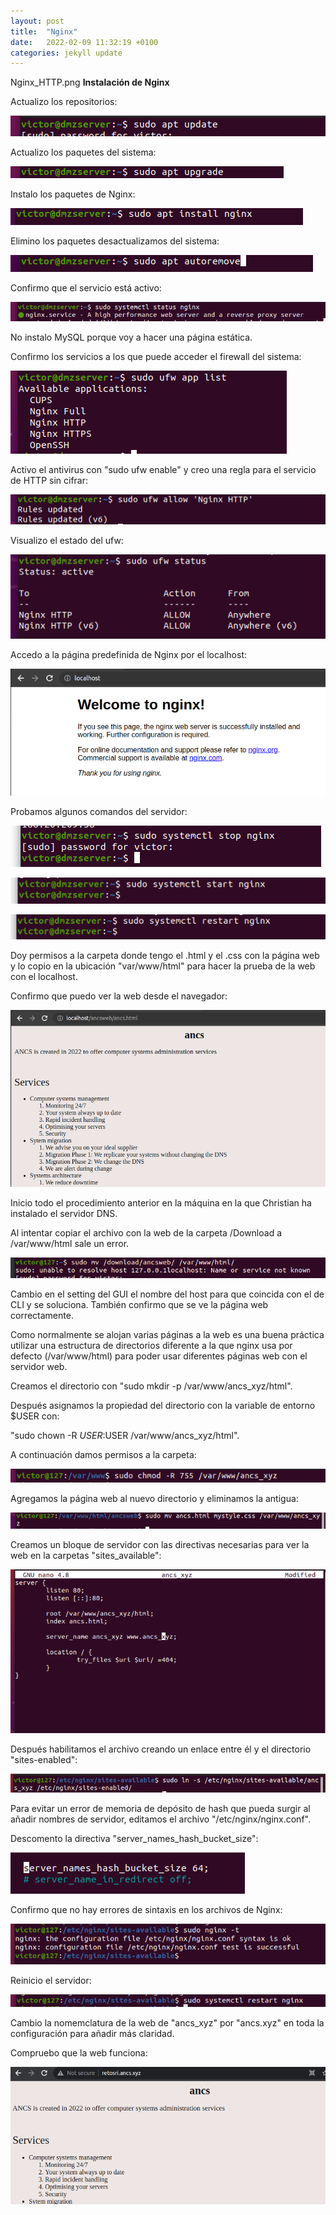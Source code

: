 ```yaml
---
layout: post
title:  "Nginx"
date:   2022-02-09 11:32:19 +0100
categories: jekyll update
---
```

Nginx_HTTP.png
**Instalación de Nginx**

Actualizo los repositorios:

![image1](https://github.com/MaTthewSsD/Fotos/blob/main/image1.png?raw=true)

Actualizo los paquetes del sistema:

![image2](https://github.com/MaTthewSsD/Fotos/blob/main/image2.png?raw=true)

Instalo los paquetes de Nginx:

![image3](https://github.com/MaTthewSsD/Fotos/blob/main/image3.png?raw=true)

Elimino los paquetes desactualizamos del sistema:

![image4](https://github.com/MaTthewSsD/Fotos/blob/main/image4.png?raw=true)

Confirmo que el servicio está activo:

![image5](https://github.com/MaTthewSsD/Fotos/blob/main/image5.png?raw=true)



No instalo MySQL porque voy a hacer una página estática.

Confirmo los servicios a los que puede acceder el firewall del sistema:

![app_list_ufw](https://github.com/MaTthewSsD/Fotos/blob/main/app_list_ufw.png?raw=true)



Activo el antivirus con "sudo ufw enable" y creo una regla para el servicio de HTTP sin cifrar:

![Nginx_HTTP](https://github.com/MaTthewSsD/Fotos/blob/main/Nginx_HTTP.png?raw=true)



Visualizo el estado del ufw:

![ufw_status](https://github.com/MaTthewSsD/Fotos/blob/main/ufw_status-16438854914081.png?raw=true)



Accedo a la página predefinida de Nginx por el localhost:

![welcome_to_nginx](https://github.com/MaTthewSsD/Fotos/blob/main/welcome_to_nginx.png?raw=true)



Probamos algunos comandos del servidor:

![stop_nginx](https://github.com/MaTthewSsD/Fotos/blob/main/stop_nginx.png?raw=true)



![start_nginx](https://github.com/MaTthewSsD/Fotos/blob/main/start_nginx.png?raw=true)



![restart_nginx](https://github.com/MaTthewSsD/Fotos/blob/main/restart_nginx.png?raw=true)



Doy permisos a la carpeta donde tengo el .html y el .css con la página web y lo copio en la ubicación "var/www/html" para hacer la prueba de la web con el localhost.

Confirmo que puedo ver la web desde el navegador:

![localhost_ancsweb_chrome](https://github.com/MaTthewSsD/Fotos/blob/main/localhost_ancsweb_chrome.png?raw=true)



Inicio todo el procedimiento anterior en la máquina en la que Christian ha instalado el servidor DNS.

Al intentar copiar el archivo con la web de la carpeta /Download a /var/www/html sale un error.

![unable_to_resolver_localhost](https://github.com/MaTthewSsD/Fotos/blob/main/unable_to_resolver_localhost.png?raw=true)

Cambio en el setting del GUI el nombre del host para que coincida con el de CLI y se soluciona. También confirmo que se ve la página web correctamente.

Como normalmente se alojan varias páginas a la web es una buena práctica utilizar una estructura de directorios diferente a la que nginx usa por defecto (/var/www/html) para poder usar diferentes páginas web con el servidor web.

Creamos el directorio con "sudo mkdir -p /var/www/ancs_xyz/html".

Después asignamos la propiedad del directorio con la variable de entorno $USER con:

"sudo chown -R $USER:$USER /var/www/ancs_xyz/html".

A continuación damos permisos a la carpeta:

![chmod_755](https://github.com/MaTthewSsD/Fotos/blob/main/chmod_755.png?raw=true)



Agregamos la página web al nuevo directorio y eliminamos la antigua:

![mv_ancs_html_mystyle_css](https://github.com/MaTthewSsD/Fotos/blob/main/mv_ancs_html_mystyle_css.png?raw=true)



Creamos un bloque de servidor con las directivas necesarias para ver la web en la carpetas "sites_available":

![sites_availabe](https://github.com/MaTthewSsD/Fotos/blob/main/sites_availabe.png?raw=true)



Después habilitamos el archivo creando un enlace entre él y el directorio "sites-enabled":

![sites-enabled](https://github.com/MaTthewSsD/Fotos/blob/main/sites-enabled.png?raw=true)



Para evitar un error de memoria de depósito de hash que pueda surgir al añadir nombres de servidor, editamos el archivo "/etc/nginx/nginx.conf".

Descomento la directiva "server_names_hash_bucket_size":

![hash_bucket_size](https://github.com/MaTthewSsD/Fotos/blob/main/hash_bucket_size.png?raw=true)



Confirmo que no hay errores de sintaxis en los archivos de Nginx:

![nginx_test](https://github.com/MaTthewSsD/Fotos/blob/main/nginx_test.png?raw=true)



Reinicio el servidor:

![sudo_systemctl_restart_nginx](https://github.com/MaTthewSsD/Fotos/blob/main/sudo_systemctl_restart_nginx.png?raw=true)



Cambio la nomemclatura de la web de "ancs_xyz" por "ancs.xyz" en toda la configuración para añadir más claridad.

Compruebo que la web funciona:

![correct_functioning](https://github.com/MaTthewSsD/Fotos/blob/main/correct_functioning.png?raw=true)
